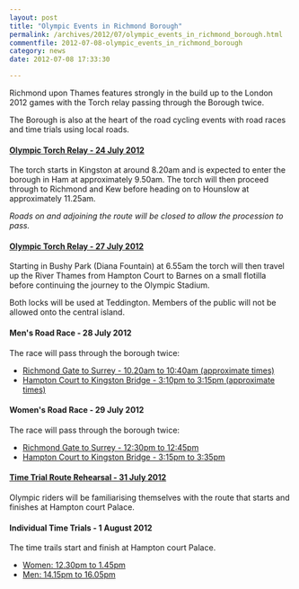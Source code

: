 ```yaml
---
layout: post
title: "Olympic Events in Richmond Borough"
permalink: /archives/2012/07/olympic_events_in_richmond_borough.html
commentfile: 2012-07-08-olympic_events_in_richmond_borough
category: news
date: 2012-07-08 17:33:30

---
```


Richmond upon Thames features strongly in the build up to the London 2012 games with the Torch relay passing through the Borough twice.

The Borough is also at the heart of the road cycling events with road races and time trials using local roads.

#### [Olympic Torch Relay - 24 July 2012](/event/event/200705143433)

The torch starts in Kingston at around 8.20am and is expected to enter the borough in Ham at approximately 9.50am. The torch will then proceed through to Richmond and Kew before heading on to Hounslow at approximately 11.25am.

*Roads on and adjoining the route will be closed to allow the procession to pass.*

#### [Olympic Torch Relay - 27 July 2012](/event/event/200705143434)

Starting in Bushy Park (Diana Fountain) at 6.55am the torch will then travel up the River Thames from Hampton Court to Barnes on a small flotilla before continuing the journey to the Olympic Stadium.

Both locks will be used at Teddington. Members of the public will not be allowed onto the central island.

#### Men's Road Race - 28 July 2012

The race will pass through the borough twice:

-   [Richmond Gate to Surrey - 10.20am to 10:40am (approximate times)](/event/event/200705143435)
-   [Hampton Court to Kingston Bridge - 3:10pm to 3:15pm (approximate times)](/event/event/200705143436)

#### Women's Road Race - 29 July 2012

The race will pass through the borough twice:

-   [Richmond Gate to Surrey - 12:30pm to 12:45pm](/event/event/200705143438)
-   [Hampton Court to Kingston Bridge - 3:15pm to 3:35pm](/event/event/200705143437)

#### [Time Trial Route Rehearsal - 31 July 2012](/event/event/200705143439)

Olympic riders will be familiarising themselves with the route that starts and finishes at Hampton court Palace.

#### Individual Time Trials - 1 August 2012

The time trails start and finish at Hampton court Palace.

-   [Women: 12.30pm to 1.45pm](/event/event/200705143440)
-   [Men: 14.15pm to 16.05pm](/event/event/200705143441)
